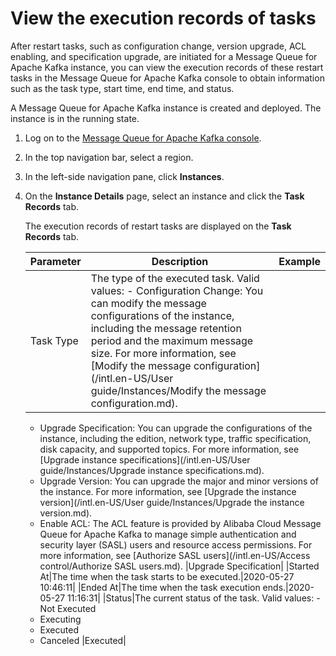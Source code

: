 # View the execution records of tasks

After restart tasks, such as configuration change, version upgrade, ACL enabling, and specification upgrade, are initiated for a Message Queue for Apache Kafka instance, you can view the execution records of these restart tasks in the Message Queue for Apache Kafka console to obtain information such as the task type, start time, end time, and status.

A Message Queue for Apache Kafka instance is created and deployed. The instance is in the running state.

1.  Log on to the [Message Queue for Apache Kafka console](https://kafka.console.aliyun.com/).

2.  In the top navigation bar, select a region.

3.  In the left-side navigation pane, click **Instances**.

4.  On the **Instance Details** page, select an instance and click the **Task Records** tab.

    The execution records of restart tasks are displayed on the **Task Records** tab.

    |Parameter|Description|Example|
    |---------|-----------|-------|
    |Task Type|The type of the executed task. Valid values:     -   Configuration Change: You can modify the message configurations of the instance, including the message retention period and the maximum message size. For more information, see [Modify the message configuration](/intl.en-US/User guide/Instances/Modify the message configuration.md).
    -   Upgrade Specification: You can upgrade the configurations of the instance, including the edition, network type, traffic specification, disk capacity, and supported topics. For more information, see [Upgrade instance specifications](/intl.en-US/User guide/Instances/Upgrade instance specifications.md).
    -   Upgrade Version: You can upgrade the major and minor versions of the instance. For more information, see [Upgrade the instance version](/intl.en-US/User guide/Instances/Upgrade the instance version.md).
    -   Enable ACL: The ACL feature is provided by Alibaba Cloud Message Queue for Apache Kafka to manage simple authentication and security layer \(SASL\) users and resource access permissions. For more information, see [Authorize SASL users](/intl.en-US/Access control/Authorize SASL users.md).
|Upgrade Specification|
    |Started At|The time when the task starts to be executed.|2020-05-27 10:46:11|
    |Ended At|The time when the task execution ends.|2020-05-27 11:16:31|
    |Status|The current status of the task. Valid values:     -   Not Executed
    -   Executing
    -   Executed
    -   Canceled
|Executed|


